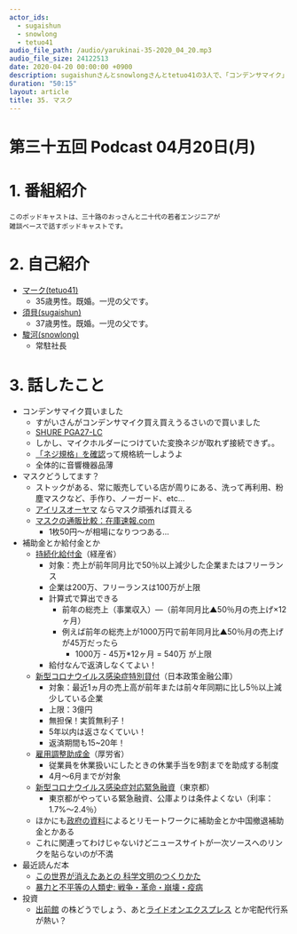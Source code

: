 ```yaml
---
actor_ids:
  - sugaishun
  - snowlong
  - tetuo41
audio_file_path: /audio/yarukinai-35-2020_04_20.mp3
audio_file_size: 24122513
date: 2020-04-20 00:00:00 +0900
description: sugaishunさんとsnowlongさんとtetuo41の3人で、「コンデンサマイク」「マスク」「補助金とか給付金」「この世界が消えたあとの 科学文明のつくりかた」について話しました。
duration: "50:15"
layout: article
title: 35. マスク
---
```


# 第三十五回 Podcast 04月20日(月)

# 1. 番組紹介
    このポッドキャストは、三十路のおっさんと二十代の若者エンジニアが
    雑談ベースで話すポッドキャストです。

# 2. 自己紹介
- [マーク(tetuo41)](https://twitter.com/tetuo41)
    - 35歳男性。既婚。一児の父です。
- [須貝(sugaishun)](https://twitter.com/sugaishun)
    - 37歳男性。既婚。一児の父です。
- [駿河(snowlong)](https://twitter.com/_snowlong)
    - 常駐社長

# 3. 話したこと
- コンデンサマイク買いました
    - すがいさんがコンデンサマイク買え買えうるさいので買いました
    - [SHURE PGA27-LC](https://www.soundhouse.co.jp/products/detail/item/203846/)
    - しかし、マイクホルダーにつけていた変換ネジが取れず接続できず。。
    - [「ネジ規格」を確認](https://www.soundhouse.co.jp/contents/staff-blog/index?post=397)って規格統一しようよ
    - 全体的に音響機器品薄
- マスクどうしてます？
    - ストックがある、常に販売している店が周りにある、洗って再利用、粉塵マスクなど、手作り、ノーガード、etc…
    - [アイリスオーヤマ](https://www.irisplaza.co.jp/index.php?KB=KAISO&CID=4065) ならマスク頑張れば買える
    - [マスクの通販比較：在庫速報.com](https://zaikosokuho.com/)
        - 1枚50円～が相場になりつつある…
- 補助金とか給付金とか
    - [持続化給付金](https://www.meti.go.jp/covid-19/pdf/kyufukin.pdf)（経産省）
        - 対象：売上が前年同月比で50％以上減少した企業またはフリーランス
        - 企業は200万、フリーランスは100万が上限
        - 計算式で算出できる
            - 前年の総売上（事業収入）―（前年同月比▲50％月の売上げ×12ヶ月）
            - 例えば前年の総売上が1000万円で前年同月比▲50％月の売上げが45万だったら
                - 1000万 - 45万*12ヶ月 = 540万 が上限
        - 給付なんで返済しなくてよい！
    - [新型コロナウイルス感染症特別貸付](https://www.jfc.go.jp/n/finance/search/covid_19_t.html)（日本政策金融公庫）
        - 対象：最近1ヵ月の売上高が前年または前々年同期に比し5％以上減少している企業
        - 上限：3億円
        - 無担保！実質無利子！
        - 5年以内は返さなくていい！
        - 返済期間も15~20年！
    - [雇用調整助成金](https://www.mhlw.go.jp/stf/seisakunitsuite/bunya/koyou_roudou/koyou/kyufukin/pageL07.html)（厚労省）
        - 従業員を休業扱いにしたときの休業手当を9割までを助成する制度
        - 4月～6月までが対象
    - [新型コロナウイルス感染症対応緊急融資](https://www.sangyo-rodo.metro.tokyo.jp/attention/2020/0305_13201.html#a4)（東京都）
        - 東京都がやっている緊急融資、公庫よりは条件よくない（利率：1.7%～2.4％）
    - ほかにも[政府の資料](https://www5.cao.go.jp/keizai1/keizaitaisaku/2020/20200407_taisaku.pdf)によるとリモートワークに補助金とか中国撤退補助金とかある
    - これに関連ってわけじゃないけどニュースサイトが一次ソースへのリンクを貼らないのが不満
- 最近読んだ本
    - [この世界が消えたあとの 科学文明のつくりかた](https://www.amazon.co.jp/gp/product/4309464807/ref=ppx_yo_dt_b_asin_title_o07_s00?ie=UTF8&psc=1)
    - [暴力と不平等の人類史: 戦争・革命・崩壊・疫病](https://www.amazon.co.jp/gp/product/4492315160/ref=ppx_yo_dt_b_asin_title_o08_s00?ie=UTF8&psc=1)
- 投資
    - [出前館](https://stocks.finance.yahoo.co.jp/stocks/detail/?code=2484.T) の株どうでしょう、あと[ライドオンエクスプレス](https://stocks.finance.yahoo.co.jp/stocks/detail/?code=6082.T) とか宅配代行系が熱い？
